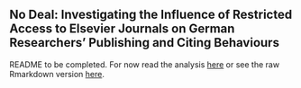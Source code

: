 ## No Deal: Investigating the Influence of Restricted Access to Elsevier Journals on German Researchers’ Publishing and Citing Behaviours

README to be completed. For now read the analysis [here](analysis.pdf) or see the raw Rmarkdown version [here](analysis.Rmd).

